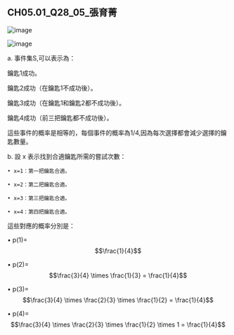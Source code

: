 ## CH05.01_Q28_05_張育菁 

![image](https://github.com/user-attachments/assets/706a7c2f-8433-472e-a765-755fa714aa9c)

![image](https://github.com/user-attachments/assets/777399e9-c51a-4fd2-b38a-8a8e7de782a5)

a.
事件集S,可以表示為：

鑰匙1成功。

鑰匙2成功（在鑰匙1不成功後）。

鑰匙3成功（在鑰匙1和鑰匙2都不成功後）。

鑰匙4成功（前三把鑰匙都不成功後）。

這些事件的概率是相等的，每個事件的概率為1/4,因為每次選擇都會減少選擇的鑰匙數量。

b. 設 x 表示找到合適鑰匙所需的嘗試次數：

	• x=1：第一把鑰匙合適。
 
	• x=2：第二把鑰匙合適。
 
	• x=3：第三把鑰匙合適。
 
	• x=4：第四把鑰匙合適。

這些對應的概率分別是：
	
 • p(1)=$$\frac{1}{4}$$  
	
 • p(2)=$$\frac{3}{4} \times \frac{1}{3} = \frac{1}{4}$$
	
 • p(3)=$$\frac{3}{4} \times \frac{2}{3} \times \frac{1}{2} = \frac{1}{4}$$
       
 • p(4)=$$\frac{3}{4} \times \frac{2}{3} \times \frac{1}{2} \times 1  = \frac{1}{4}$$


